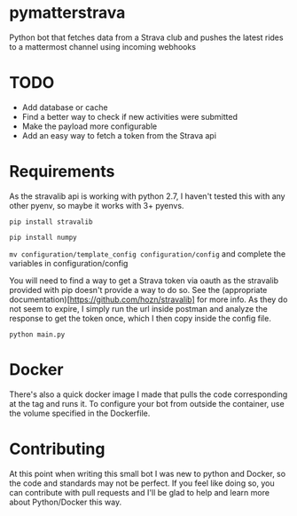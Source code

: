 # pymatterstrava
Python bot that fetches data from a Strava club and pushes the latest rides to a mattermost channel using incoming webhooks

# TODO

* Add database or cache 
* Find a better way to check if new activities were submitted
* Make the payload more configurable
* Add an easy way to fetch a token from the Strava api

# Requirements

As the stravalib api is working with python 2.7, I haven't tested this with any other pyenv, so maybe it works with 3+ pyenvs.

`pip install stravalib`

`pip install numpy`

`mv configuration/template_config configuration/config` and complete the variables in configuration/config

You will need to find a way to get a Strava token via oauth as the stravalib provided with pip doesn't provide a way to do so. See the (appropriate documentation)[https://github.com/hozn/stravalib] for more info. As they do not seem to expire, I simply run the url inside postman and analyze the response to get the token once, which I then copy inside the config file.

`python main.py`

# Docker

There's also a quick docker image I made that pulls the code corresponding at the tag and runs it. To configure your bot from outside the container, use the volume specified in the Dockerfile.

# Contributing

At this point when writing this small bot I was new to python and Docker, so the code and standards may not be perfect. If you feel like doing so, you can contribute with pull requests and I'll be glad to help and learn more about Python/Docker this way.
